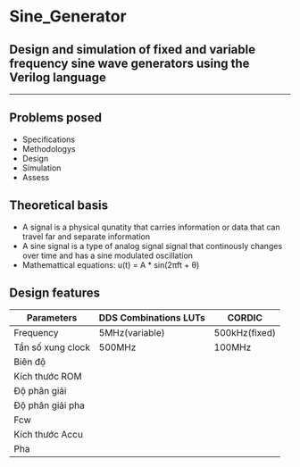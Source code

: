 # Sine_Generator
Design and simulation of fixed and variable frequency sine wave generators using the Verilog language
---
***
## Problems posed
- Specifications
- Methodologys
- Design
- Simulation
- Assess
## Theoretical basis
- A signal is a physical qunatity that carries information or data that can travel far and separate information
- A sine signal is a type of analog signal signal that continously changes over time and has a sine modulated oscillation
- Mathemattical equations: u(t) = A * sin(2πft + θ)
## Design features
|Parameters|DDS Combinations LUTs|CORDIC| 
|-------------------|--------------|-------------|
|Frequency|      5MHz(variable)    |500kHz(fixed)|
| Tần số xung clock | 500MHz       | 100MHz      | 
| Biên độ           |              |             | 
| Kích thước ROM    |              |             |
| Độ phân giải     |              |             |
| Độ phân giải pha |              |             |
| Fcw              |              |             |
| Kích thước Accu   |              |             |
| Pha              |              |             |


